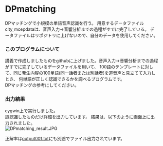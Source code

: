# DPmatching
DPマッチングで小規模の単語音声認識を行う。
用意するデータファイルcity_mcepdataは、音声入力→音響分析までの過程がすでに完了している。
データファイルはリポジトリに上げないので、自分のデータを使用してください。

### このプログラムについて

講義で作成しましたものをgithubに上げました。音声入力→音響分析までの過程がすでに完了しているデータファイルを用いて、
100語のテンプレートに対して、同じ発生内容の100単語(同一話者または別話者)を道音声と見立てて入力しとき、
何単語が正しく認識できるかを調べるプログラムです。  
DPマッチングの参考にしてください。  

### 出力結果
cygwin上で実行しました。  
誤認識したものだけ詳細を出力しています。
結果は、以下のように画面上に出力されました。  
![DPmatching_result.JPG](img/DPmatching_result.JPG)  

正解率は[output001.txt](output001.txt)にも別途でファイル出力されています。


